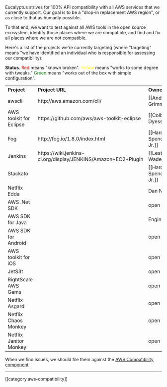 Eucalyptus strives for 100% API compatibility with all AWS services that we currently support.  Our goal is to be a "drop-in replacement AWS region", or as close to that as humanly possible.

To that end, we want to test against all AWS tools in the open source ecosystem, identify those places where we are compatible, and find and fix all places where we are not compatible.

Here's a list of the projects we're currently targeting (where "targeting" means "we have identified an individual who is responsible for assessing our compatibility):

**Status**. <font color="red">Red</font> means "known broken". <font color="yellow">Yellow</font> means "works to some degree with tweaks."  <font color="green">Green</font> means "works out of the box with simple configuration".

<table>
  <tr><td><b>Project</b></td><td><b>Project URL</b></td><td><b>Owner</b></td><td><b>Status</b></td><td><b>Notes</b></td></tr>
  <tr><td>awscli</td><td>http://aws.amazon.com/cli/</td><td>[[Andy Grimm]]</td><td><font color="yellow">Yellow</font></td><td>http://agrimmsreality.blogspot.com/2013/01/using-aws-cli-with-eucalyptus.html</td></tr>
  <tr><td>AWS toolkit for Eclipse</td><td>https://github.com/aws/aws-toolkit-eclipse</td><td>[[Colby Dyess]]</td><td><font color="yellow">Yellow</font></td><td>[[Eclipse Plugin]]</td></tr>  
  <tr><td>Fog</td><td>http://fog.io/1.8.0/index.html</td><td>[[Harold Spencer Jr.]]</td><td><font color="yellow">Yellow</font></td><td>Lots of notes here: [[Fog]]</td></tr>
  <tr><td>Jenkins</td><td>https://wiki.jenkins-ci.org/display/JENKINS/Amazon+EC2+Plugin</td><td>[[Lester Wade]]</td><td>&nbsp;</td><td>&nbsp;</td></tr>
  <tr><td>Stackato</td><td>&nbsp;</td><td>[[Harold Spencer Jr.]]</td><td><font color="red">Red</font></td><td>Image runs, but the Stackato services do not yet work. More info: [[Stackato-Image]]</td></tr>
  <tr><td>Netflix Edda</td><td>&nbsp;</td><td>Dan Nurmi</td><td><font color="yellow">Yellow</font></td><td>http://nurmiblog.wordpress.com/2013/01/22/inspired-by-netflix/</td></tr>
  <tr><td>AWS .Net SDK</td><td>&nbsp;</td><td>open</td><td>&nbsp;</td><td>&nbsp;</td></tr>
  <tr><td>AWS SDK for Java</td><td>&nbsp;</td><td>Engineering</td><td>&nbsp;</td><td>&nbsp;</td></tr>
  <tr><td>AWS SDK for Android</td><td>&nbsp;</td><td>open</td><td>&nbsp;</td><td>&nbsp;</td></tr>
  <tr><td>AWS toolkit for iOS</td><td>&nbsp;</td><td>open</td><td>&nbsp;</td><td>&nbsp;</td></tr>
  <tr><td>JetS3t</td><td>&nbsp;</td><td>open</td><td>&nbsp;</td><td>&nbsp;</td></tr>
  <tr><td>RightScale AWS Gems</td><td>&nbsp;</td><td>open</td><td>&nbsp;</td><td>&nbsp;</td></tr>
  <tr><td>Netflix Asgard</td><td>&nbsp;</td><td>open</td><td>&nbsp;</td><td>&nbsp;</td></tr>
  <tr><td>Netflix Chaos Monkey</td><td>&nbsp;</td><td>open</td><td>&nbsp;</td><td>&nbsp;</td></tr>
  <tr><td>Netflix Janitor Monkey</td><td>&nbsp;</td><td>open</td><td>&nbsp;</td><td>&nbsp;</td></tr>
</table>

When we find issues, we should file them against the [AWS Compatibility component](https://eucalyptus.atlassian.net/browse/EUCA/component/10201).

*****

[[category.aws-compatibility]]